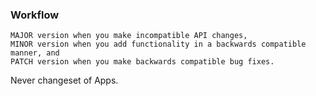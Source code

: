 ### Workflow

```text
MAJOR version when you make incompatible API changes,
MINOR version when you add functionality in a backwards compatible manner, and
PATCH version when you make backwards compatible bug fixes.
```

Never changeset of Apps. 
